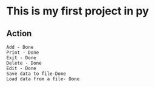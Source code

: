 # This is my first project in py

## Action
    Add - Done
    Print - Done
    Exit - Done
    Delete - Done
    Edit - Done
    Save data to file-Done 
    Load data from a file- Done

